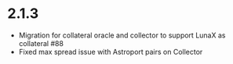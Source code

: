 # 2.1.3

* Migration for collateral oracle and collector to support LunaX as collateral #88
* Fixed max spread issue with Astroport pairs on Collector